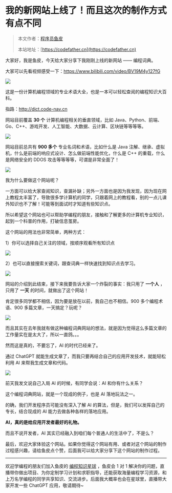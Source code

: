 # 我的新网站上线了！而且这次的制作方式有点不同

> 本文作者：[程序员鱼皮](https://yuyuanweb.feishu.cn/wiki/Abldw5WkjidySxkKxU2cQdAtnah)
>
> 本站地址：[https://codefather.cn](https://codefather.cn)

大家好，我是鱼皮，今天给大家分享下我刚刚上线的新网站 —— 编程词典。

大家可以先看视频感受一下：https://www.bilibili.com/video/BV19M4y127fG

![](https://pic.yupi.icu/5563/202311090819626.png)

这是一份计算机编程领域的专业术语大全，也是一本可以轻松查阅的编程知识大百科。

指路：http://dict.code-nav.cn

网站目前覆盖 **30 个** 计算机编程相关的垂直领域，比如 Java、Python、前端、Go、C++、游戏开发、人工智能、大数据、云计算、区块链等等等等。

![](https://pic.yupi.icu/5563/202311090819210.png)

网站目前总共有 **900 多个** 专业名词和术语，比如什么是 Java 注解、继承、虚拟机，什么是前端的响应式设计、怎么做前端性能优化，什么是 C++ 的重载，什么是网络安全的 DDOS 攻击等等等等，可谓是非常全面了！

![](https://pic.yupi.icu/5563/202311090819693.png)

我为什么要做这个网站呢？

一方面可以给大家查阅知识，查漏补缺；另外一方面也是因为我发现，因为现在网上教程太丰富了，导致很多学计算机的同学，只跟着网上的教程看，别的一点儿课外知识也不了解！可能等到面试时才知道有些知识点。

所以希望这个网站也可以帮助学编程的朋友，接触和了解更多的计算机专业知识，起到一个科普的作用，打破信息茧房。

这个网站的用法也非常简单，两种方式：

1）你可以选择自己关注的领域，按顺序观看所有知识点

![](https://pic.yupi.icu/5563/202311090819579.png)

2）也可以直接搜索关键词，跟查词典一样快速找到知识点去学习。

![](https://pic.yupi.icu/5563/202311090819513.png)

网站的介绍到此结束，接下来我要告诉大家一个炸裂的事实：我只用了 **一个人** ，只用了 **一天** 的时间，就做出了这个网站！

肯定很多同学都不相信，因为要是放在以前，我自己也不相信。900 多个编程术语、900 多篇文章，一天搞定？玩呢？

![](https://pic.yupi.icu/5563/202311090819474.png)

而且其实在去年我就有做这种编程词典网站的想法，就是因为觉得这么多篇文章的工作量实在是太大了，所以一直鸽。。。

然而这是真的，不要忘了，AI 的时代已经来了。

通过 ChatGPT 就能生成文章了，而我只要再结合自己的应用开发技术，就能轻松利用 AI 来帮我生成文章和代码。

![](https://pic.yupi.icu/5563/202311090819523.png)

前天我发文说自己入局 AI 的时候，有同学会说：AI 和你有什么关系？

这个编程词典网站，就是一个现成的例子，也是 AI 落地玩法之一。

的确，我们开发程序员可能没有深入了解 AI 的算法，但是，我们可以发挥自己的专长，结合现成的 AI 能力去做各种各样的落地应用。

**AI，真的是给应用开发者最好的礼物。**

而且不说开发者，AI 其实已经融入到咱们每个普通人的生活中了，不是么？

最后，欢迎大家体验这个网站。如果你觉得这个网站有用、或者对这个网站的制作过程感兴趣，请给鱼皮点个赞，后面我可以给大家分享下这个网站的制作过程。



------


欢迎学编程的朋友们加入鱼皮的 [编程知识星球](https://mp.weixin.qq.com/s?__biz=MzI1NDczNTAwMA==&mid=2247539132&idx=2&sn=45af016dee0c03491750f76ba8fdbd25&chksm=e9c2be4bdeb5375d3253155b4053263109a631620b7cb9074e2fe1b4a5b1604ef92c522b606e&token=145986907&lang=zh_CN&scene=21#wechat_redirect) ，鱼皮会 1 对 1 解决你的问题，直播带你做出项目、为你定制学习计划和求职指导，还能获取海量编程学习资源，和上万名学编程的同学共享知识、交流进步。后面我大概率也会在星球里，直播带大家开发一些 ChatGPT 应用，敬请期待~